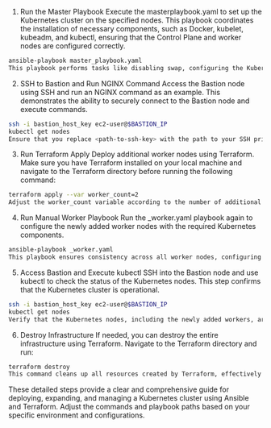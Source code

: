 1. Run the Master Playbook
Execute the masterplaybook.yaml to set up the Kubernetes cluster on the specified nodes. This playbook coordinates the installation of necessary components, such as Docker, kubelet, kubeadm, and kubectl, ensuring that the Control Plane and worker nodes are configured correctly.

```bash
ansible-playbook master_playbook.yaml
This playbook performs tasks like disabling swap, configuring the Kubernetes repository, installing required packages, initializing the Kubernetes Control Plane, setting permissions, and deploying the Flannel pod network.
```

2. SSH to Bastion and Run NGINX Command
Access the Bastion node using SSH and run an NGINX command as an example. This demonstrates the ability to securely connect to the Bastion node and execute commands.

```bash
ssh -i bastion_host_key ec2-user@$BASTION_IP
kubectl get nodes
Ensure that you replace <path-to-ssh-key> with the path to your SSH private key and <bastion-ip> with the actual IP address of the Bastion node.
```

3. Run Terraform Apply
Deploy additional worker nodes using Terraform. Make sure you have Terraform installed on your local machine and navigate to the Terraform directory before running the following command:

```bash
terraform apply --var worker_count=2
Adjust the worker_count variable according to the number of additional worker nodes you want to add to the Kubernetes cluster.
```

4. Run Manual Worker Playbook
Run the _worker.yaml playbook again to configure the newly added worker nodes with the required Kubernetes components.

```bash
ansible-playbook _worker.yaml
This playbook ensures consistency across all worker nodes, configuring them to join the existing Kubernetes cluster.
```

5. Access Bastion and Execute kubectl
SSH into the Bastion node and use kubectl to check the status of the Kubernetes nodes. This step confirms that the Kubernetes cluster is operational.

```bash
ssh -i bastion_host_key ec2-user@$BASTION_IP
kubectl get nodes
Verify that the Kubernetes nodes, including the newly added workers, are in the Ready state.
```

6. Destroy Infrastructure
If needed, you can destroy the entire infrastructure using Terraform. Navigate to the Terraform directory and run:

```bash
terraform destroy
This command cleans up all resources created by Terraform, effectively tearing down the Kubernetes cluster and associated infrastructure.
```

These detailed steps provide a clear and comprehensive guide for deploying, expanding, and managing a Kubernetes cluster using Ansible and Terraform. Adjust the commands and playbook paths based on your specific environment and configurations.
